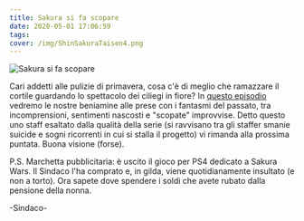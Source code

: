 ```yaml
---
title: Sakura si fa scopare
date: 2020-05-01 17:06:59
tags:
cover: /img/ShinSakuraTaisen4.png
---
```

![Sakura si fa scopare](/img/ShinSakuraTaisen4.png)

Cari addetti alle pulizie di primavera, cosa c'è di meglio che ramazzare il cortile guardando lo spettacolo dei ciliegi in fiore?  In [questo episodio](https://nyaa.si/view/1243250) vedremo le nostre beniamine alle prese con i fantasmi del passato, tra incomprensioni, sentimenti nascosti e "scopate" improvvise.
Detto questo uno staff esaltato dalla qualità della serie (si ravvisano tra gli staffer smanie suicide e sogni ricorrenti in cui si stalla il progetto) vi rimanda alla prossima puntata.
Buona visione (forse).

P.S. Marchetta pubblicitaria: è uscito il gioco per PS4 dedicato a Sakura Wars. Il Sindaco l'ha comprato e, in gilda, viene quotidianamente insultato (e non a torto). Ora sapete dove spendere i soldi che avete rubato dalla pensione della nonna.

-Sindaco-
